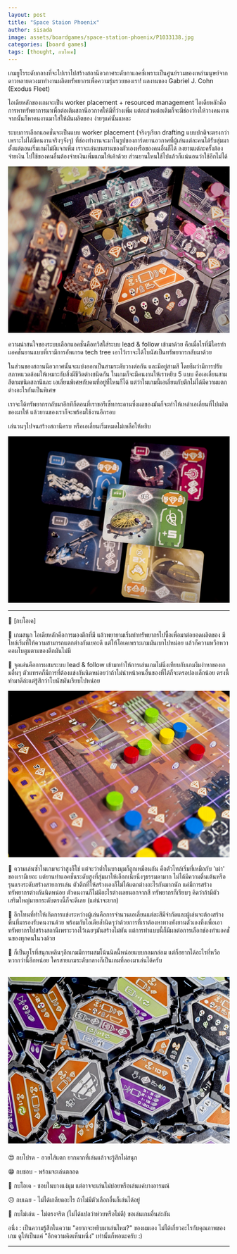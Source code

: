 ```yaml
---
layout: post
title: "Space Staion Phoenix"
author: sisada
image: assets/boardgames/space-station-phoenix/P1033138.jpg
categories: [board games]
tags: [thought, กบโอเค]
---
```

เกมยูโรระดับกลางที่จะไปเราไปสร้างสถานีอวกาศระดับกาแลคซี่เพราะเป็นศูนย์รวมของเหล่ามนุษย์จากดาวหลายดวงมาทำงานผลิตทรัพยากรเพื่อความรุ่มรวยของเรา! ผลงานของ Gabriel J. Cohn (Exodus Fleet)

ไอเดียหลักของเกมจะเป็น worker placement + resourced management ไอเดียหลักคือการหาทรัพยาการมาเพื่อต่อเติมสถานีอวกาศให้มีที่ว่างเพิ่ม แต่ละส่วนต่อเติมก็จะมีช่องว่างให้วางคนงาน จากนั้นก็หาคนงานมาใส่ให้มันผลิตของ ง่ายๆแค่นั้นแหละ

ระบบการเลือกแอคชั่นจะเป็นแบบ worker placement (จริงๆเรียก drafting แบบปกติจะตรงกว่าเพราะไม่ได้มีคนงานจริงๆจังๆ) ที่ช่องทำงานจะมาในรูปของการ์ดยานอวกาศที่ผู้เล่นแต่ละคนได้รับสุ่มมาตั้งแต่ตอนเริ่มเกมไม่มีแจกเพิ่ม เราจะเล่นบนยานของตัวเองหรือของคนอื่นก็ได้ ลงยานแต่ละครั้งต้องจ่ายเงิน ไปใช้ของคนอื่นต้องจ่ายเงินเพิ่มแถมให้เค้าด้วย ส่วนยานไหนใช้ไปแล้วก็แน่นอนว่าใช้อีกไม่ได้

![alt tag](/assets/boardgames/space-station-phoenix/P1033149.jpg) 

ความน่าสนใจของระบบเลือกแอคชั่นคือทวิสใส่ระบบ lead & follow เข้ามาด้วย คือเมื่อไรที่มีใครทำแอคชั่นยานแบบที่เรามีการอัพเกรด tech tree เอาไว้เราจะได้โบนัสเป็นทรัพยากรกลับมาด้วย

ในส่วนของสถานนีอวกาศนั้นจะแบ่งออกเป็นสามระดับวางต่อกัน และมีอยู่สามสี โดยธีมว่ามีการปรับสภาพแวดล้อมให้เหมาะกับสิ่งมีชีวิตต่างชนิดกัน ในเกมก็จะมีคนงานให้เราหยิบ 5 แบบ คือเอเลี่ยนสามสีตามชนิดสถานีและ เอเลี่ยนพิเศษกับคนที่อยู่ที่ไหนก็ได้ แต่ว่าในเกมนี้เอเลี่ยนกับตึกไม่ได้มีความแตกต่างอะไรกันเป็นพิเศษ

เราจะได้ทรัพยากรกลับมาอีกทีก็ตอนที่เราขอรีเซ็ทกระดานซึ่งผลของมันก็จะทำให้เหล่าเอเลี่ยนที่ไปผลิตของมาให้ แล้วยานของเราก็จะพร้อมใช้งานอีกรอบ

เล่นวนๆไปจนสร้างสถานีครบ หรือเอเลี่ยนเริ่มหมดไม่เหลือให้หยิบ

![alt tag](/assets/boardgames/space-station-phoenix/P1033151.jpg) 

-----------------------------------------

🐸 [กบโอเค] 

🔹 เกมสนุก ไอเดียหลักคือการมองตึกที่มี แล้วพยายามเริ่มทำทรัพยากรไปซื้อเพื่อมาต่อยอดผลิตของ มีไทล์เริ่มที่ให้ความสามารถแตกต่างกันเยอะดี  แต่ให้โอเคเพราะเกมมันเบาไปหน่อย แล้วก็ความหวือหวาคอมโบตูมตามของตึกมันไม่มี

🔹 จุดเด่นคือการผสมระบบ lead & follow เข้ามาทำให้การเล่นเกมไม่นิ่งเทียบกับเกมงีมงำหาของเกมอื่นๆ ตัวแทรคก็มีการที่ต้องแข่งกันนิดหน่อยว่าถ้าไม่นำหน้าคนอื่นของที่ได้ก็จะดรอปลงเล็กน้อย ตรงนี้ทำมาดีล่ะแต่รู้สึกว่าโบนัสมันเรียบไปหน่อย

![alt tag](/assets/boardgames/space-station-phoenix/P1133435.jpg) 

🔸 ความเล่นซ้ำในเกมจะว่าสูงก็ใช่ แต่จะว่าต่ำในบางมุมก็ถูกเหมือนกัน คือตัวไทล์เริ่มที่เหมือกับ 'เผ่า' ของเรามีเยอะ แต่ยานทำแอคชั่นระดับสูงที่สุ่มมาให้เลือกเนี่ยนิ่งๆธรรมดามาก ไม่ได้มีความตื่นเต้นหรือรุนแรงระดับสร้างสายการเล่น ตัวตึกที่ให้สร้างเองก็ไม่ได้แตกต่างอะไรกันมากนัก แค่มีการสร้างทรัพยากรต่างกันนิดหน่อย ตัวคนงานก็ไม่มีอะไรต่างเลยนอกจากสี ทรัพยากรก็เรียบๆ คิดว่าถ้ามีตัวเสริมใหญ่มายกระดับตรงนี้ก็จะดีเลย (แต่น่าจะยาก)

🔹 อีกโทนที่ทำให้เกิดการแข่งระหว่างผู้เล่นคือการจำนวนเอเลี่ยนแต่ละสีมีจำกัดและผู้เล่นจะต้องสร้างพื้นที่มารองรับคนงานด้วย พร้อมกับไอเดียล้ำนิดๆว่าด้วยการที่เราต้องหาทางพังยานตัวเองทิ้งเพื่อเอาทรัพยากรไปสร้างสถานีเพราะวางไว้เฉยๆมันสร้างไม่ทัน แต่การทำแบบนี้ก็มีผลต่อการเลือกช่องทำแอคชั่นของทุกคนในวงด้วย

💭 ก็เป็นยูโรที่สนุกเพลินๆอีกเกมมีการผสมโน้นนิดนี้หน่อยแบบกลมกล่อม แต่ก็อยากได้อะไรที่หวือหวากว่านี้อีกหน่อย ใครสายเกมระดับกลางก็เป็นเกมที่ลองมาเล่นได้ครับ

![alt tag](/assets/boardgames/space-station-phoenix/P1133436.jpg) 
---

😍 กบโปรด - อวยไส้แตก ยากมากที่เล่นแล้วจะรู้สึกไม่สนุก

😁 กบชอบ - พร้อมจะเล่นตลอด

🙂 กบโอเค - ชอบในบางแง่มุม แต่อาจจะเล่นไม่บ่อยหรือเล่นแค่บางอารมณ์

😐 กบเฉย - ไม่ได้เกลียดอะไร ถ้าไม่มีตัวเลือกอื่นก็เล่นได้อยู่

🖕 กบไม่เล่น - ไม่ตรงจริต (ไม่ได้แปลว่าห่วยหรือไม่ดี) ขอเล่นเกมอื่นล่ะกัน

อนึ่ง : เป็นความรู้สึกในความ "อยากจะหยิบมาเล่นไหม?" ของผมเอง ไม่ได้เกี่ยวอะไรกับคุณภาพของเกม ดูให้เป็นแค่ "อีกความคิดเห็นหนึ่ง" เท่านั้นก็พอนะครับ :)

---